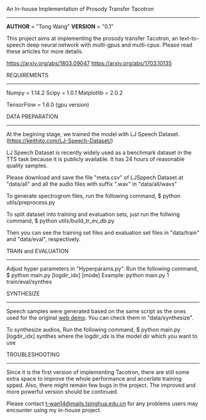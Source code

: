 An In-house Implementation of Prosody Transfer Tacotron
*******************************************************

__AUTHOR__ = "Tong Wang"
__VERSION__ = "0.1"

This project aims at implementing the prosody transfer Tacotron, an text-to-speech deep neural network with multi-gpus and multi-cpus.
Please read these articles for more details.

https://arxiv.org/abs/1803.09047
https://arxiv.org/abs/1703.10135



REQUIREMENTS
************
Numpy = 1.14.2
Scipy = 1.0.1
Matplotlib = 2.0.2

TensorFlow = 1.6.0 (gpu version)



DATA PREPARATION
****************
At the begining stage, we trained the model with LJ Speech Dataset. (https://keithito.com/LJ-Speech-Dataset/)

LJ Speech Dataset is recently widely used as a benchmark dataset in the TTS task because it is publicly available. It has 24 hours of     reasonable quality samples.


Please download and save the file "meta.csv" of LJSppech Dataset at "data/all" and all the audio files with suffix ".wav" in "data/all/wavs"

To generate spectrogrom files, run the following command,
$ python utils/preprocess.py

To split dataset into training and evaluation sets, just run the follwing command,
$ python utils/build_tr_ev_db.py

Then you can see the training set files and evaluation set files in "data/train" and "data/eval", respectively.   



TRAIN and EVALUATION
********************
Adjust hyper parameters in "Hyperparams.py".
Run the following command,
$ python main.py [logdir_idx] [mode] 
Example: python main.py 1 train/eval/synthes



SYNTHESIZE
**********
Speech samples were generated based on the same script as the ones used for the original [web demo](https://google.github.io/tacotron/publications/end_to_end_prosody_transfer/). 
You can check them in "data/synthesize".

To synthesize audios,
Run the following command,
$ python main.py [logdir_idx] synthes
where the logdir_idx is the model dir which you want to use 



TROUBLESHOOTING
***************
Since it is the first version of implementing Tacotron, there are still some extra space to improve the whole performance and accerlate training spped. Also, there might remain few bugs in the project. The improved and more powerful version should be continued.
  
Please contact t-wan14@mails.tsinghua.edu.cn for any problems users may encounter using my in-house project.

